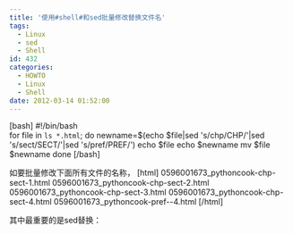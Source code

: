 ```yaml
---
title: '使用#shell#和sed批量修改替换文件名'
tags:
  - Linux
  - sed
  - Shell
id: 432
categories:
  - HOWTO
  - Linux
  - Shell
date: 2012-03-14 01:52:00
---
```


[bash]
#!/bin/bash                                                                     
for file in `ls *.html`;
do
        newname=$(echo $file|sed  's/chp/CHP/'|sed 's/sect/SECT/'|sed 's/pref/PREF/')
        echo $file
        echo $newname
        mv $file  $newname
done
[/bash]

如要批量修改下面所有文件的名称，
[html]
0596001673_pythoncook-chp-sect-1.html
0596001673_pythoncook-chp-sect-2.html
0596001673_pythoncook-chp-sect-3.html
0596001673_pythoncook-chp-sect-4.html
0596001673_pythoncook-pref--4.html
[/html]

其中最重要的是sed替换：